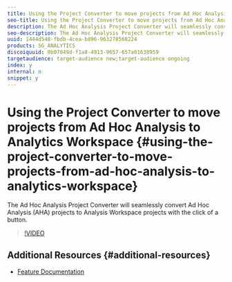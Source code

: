 ```yaml
---
title: Using the Project Converter to move projects from Ad Hoc Analysis to Analytics Workspace
seo-title: Using the Project Converter to move projects from Ad Hoc Analysis to Analytics Workspace in Adobe Analytics
description: The Ad Hoc Analysis Project Converter will seamlessly convert Ad Hoc Analysis (AHA) projects to Analysis Workspace projects with the click of a button.
seo-description: The Ad Hoc Analysis Project Converter will seamlessly convert Ad Hoc Analysis (AHA) projects to Analysis Workspace projects with the click of a button in Adobe Analytics.
uuid: 1444d548-fbdb-4cea-b896-963278568224
products: SG_ANALYTICS
discoiquuid: 0b07849d-f1a8-4913-9657-657a01638959
targetaudience: target-audience new;target-audience ongoing
index: y
internal: n
snippet: y
---
```


# Using the Project Converter to move projects from Ad Hoc Analysis to Analytics Workspace {#using-the-project-converter-to-move-projects-from-ad-hoc-analysis-to-analytics-workspace}

The Ad Hoc Analysis Project Converter will seamlessly convert Ad Hoc Analysis (AHA) projects to Analysis Workspace projects with the click of a button.

>[!VIDEO](https://video.tv.adobe.com/v/23118/?quality=12)

## Additional Resources {#additional-resources}

* [Feature Documentation](https://marketing.adobe.com/resources/help/en_US/analytics/aha2aw/)